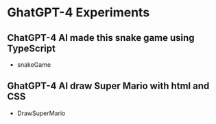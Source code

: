 # GhatGPT-4 Experiments

## ChatGPT-4 AI made this snake game using TypeScript
* snakeGame

## GhatGPT-4 AI draw Super Mario with html and CSS
* DrawSuperMario